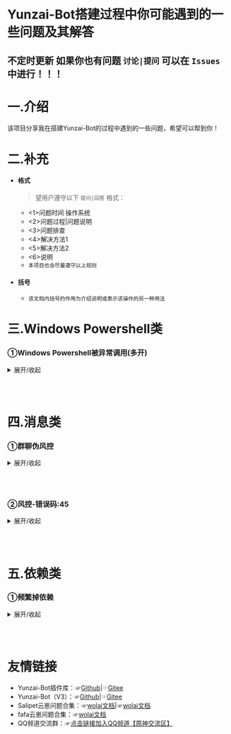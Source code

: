 # Yunzai-Bot搭建过程中你可能遇到的一些问题及其解答
## 不定时更新 如果你也有问题 `讨论|提问` 可以在 ` Issues ` 中进行！！！

# 一.介绍
该项目分享我在搭建Yunzai-Bot的过程中遇到的一些问题，希望可以帮到你！

# 二.补充
* #### 格式

    >望用户遵守以下 `提问|回答` 格式：
    * <1>问题时间 操作系统
    * <2>问题过程|问题说明
    * <3>问题排查
    * <4>解决方法1
    * <5>解决方法2
    * <6>说明
    * `本项目也会尽量遵守以上规则`
* #### 括号

    * `该文档内括号的作用为介绍说明或表示该操作的另一种用法`

# 三.Windows Powershell类
### ①Windows Powershell被异常调用(多开)
<details>
<summary>展开/收起</summary>

- `<1>问题时间：`2023年4月24日 操作系统：`Windows Server 2012 R2 (腾讯服务器)`
- `<2>问题过程：`服务器异常卡顿，打开任务管理器发现Windows Powershell被异常调用(`Windows Powershell占用过高`)
- `<3>问题排查：`关闭云崽进程后异常解除，重新启动云崽再次异常且Windows Powershell进程无法完全关闭(会再次启动)
- `<4>解决方法1：`更新 [椰奶插件 (yenai-plugin)](https://gitee.com/link?target=https%3A%2F%2Fwww.yenai.ren) 并将`config/default_config`文件夹中`whole.yaml`的`statusPowerShellStartstatusPowerShellStart`项改为`true`
- `<5>解决方法2：`卸载Windows Powershell(不推荐切过程繁琐)
</details>

<br><br>
# 四.消息类
### ①群聊伪风控
<details>
<summary>展开/收起</summary>

- `<1>问题时间：`2023年6月13日 操作系统：`Windows Server 2012 R2` (腾讯服务器)
- `<2>问题过程：`群聊无法发送信息 私聊却可以（与风控类似-不同点见下方`问题排查`）
    >后台截图：![输入图片说明]($8C5R6%60_O%2593P8%25%5BGKI~021.jpg)
- `<3>问题排查：
    >`![输入图片说明](N0DF9BDP%5B%7B%60LHU%60C@N3R384.jpg)
    >>`后台报错风控但是手动上号却可以发消息且别人可以接受消息`
- `<4>解决方法1：`![输入图片说明](2%5D5~GX6$%7BN%5B$%7DE%5B5MPC9Y%5D4.jpg)
    >补充:机器人需要装有`浏览器截图预览插件` 如上图弹出图片即视为成功
    >>`私聊发送链接:https://accounts.qq.com/#/`
    >>>成功后截图:![输入图片说明](%258YMC7GZ~WO0WXY7%7DF%5B0Y3Y.jpg)
</details>

<br><br>

### ②风控-错误码:45
<details>
<summary>展开/收起</summary>

- `<1>问题时间：`2023年6月13日 操作系统：`Windows Server 2012 R2` (腾讯服务器)
- `<2>问题过程：`群聊无法发送信息 私聊也无法发送消息（与风控类似）
    >后台截图可能出现签名api错误等提示
- `<3>问题排查：`手机上号后发现不是帐号本身的问题
- `<4>解决方法1：` **仅限Windows** 
>首先下载一键包：☞[签名api一键包](https://gitee.com/touchscale/Qsign)
>>1.安装jdk([一键包里自带jdk安装包](https://www.oracle.com/downloads/))并配置环境变量([配置教程](https://blog.csdn.net/Marvin_996_ICU/article/details/106240065))
>>>2.升级icqq到0.4.7（指令：pnpm install icqq@0.4.7 -w）
>>>>3.替换（Miao-Yunzai/Yunzai-Bot）\node_modules\icqq\lib\core\devices.js
>>>>>4.打开unidbg-fetch-qsign的 一键startAPI.bat
>>>>>>5.打开（Miao-Yunzai/Yunzai-Bot）\config\config\bot.yaml 在最底下添加
```
sign_api_addr: http://127.0.0.1:80/sign
```
>>>>>>>6.打开（Miao-Yunzai/Yunzai-Bot）\config\config\qq.yaml 更改为协议1或2（ 1:安卓手机、 2:aPad）
- `<5>解决方法2：`使用寒暄的脚本
```
bash <(curl -sL https://gitee.com/haanxuan/version/raw/master/version.sh)
```
</details>

<br><br>

# 五.依赖类

### ①频繁掉依赖
<details>
<summary>展开/收起</summary>

- `<1>问题时间：`2023年7月29日 操作系统：`Windows Server 2012 R2` (腾讯服务器)
- `<2>问题过程：`启动提示缺失依赖,按照指令安装依赖缺报错,见下图
    >![输入图片说明](%E5%9B%BE%E7%89%87/QQ%E5%9B%BE%E7%89%8720230730010204.jpg)
    >>![输入图片说明](%E5%9B%BE%E7%89%87/QQ%E5%9B%BE%E7%89%8720230730010226.jpg)
- `<3>解决方法：`更新puppeteer.依次执行下列命令(根目录)
```
pnpm uninstall puppeteer
```
```
pnpm install puppeteer@19.8.3 -w
```
```
node ./node_modules/puppeteer/install.js
```
>执行完命令后重新安装依赖发现报错消失
</details>

<br><br>

# 友情链接
* Yunzai-Bot插件库：☞[Github](https://gitee.com/link?target=https%3A%2F%2Fgithub.com%2FyhArcadia%2FYunzai-Bot-plugins-index)|☞[Gitee](https://gitee.com/yhArcadia/Yunzai-Bot-plugins-index)
* Yunzai-Bot（V3）：☞[Github](https://gitee.com/link?target=https%3A%2F%2Fgithub.com%2FLe-niao%2FYunzai-Bot)|☞[Gitee](https://gitee.com/Le-niao/Yunzai-Bot)
* Salipet云崽问题合集：☞[wolai文档](https://www.wolai.com/oA43vuW71aBnv7UsEysn4T)|☞[wolai文档](https://www.wolai.com/f1M1idtvVGfeHAjcywfwmw)
* fafa云崽问题合集：☞[wolai文档](https://www.wolai.com/d87HohAH7zgLNG3u9Z2yJz)
* QQ频道交流群：☞[点击链接加入QQ频道【原神交流区】](https://pd.qq.com/s/bhj7dpaz)